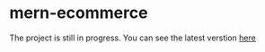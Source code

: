 # mern-ecommerce

The project is still in progress. You can see the latest verstion <a href="https://mern-ecommerce-production-1c97.up.railway.app/" target="_blank"> here</a>
